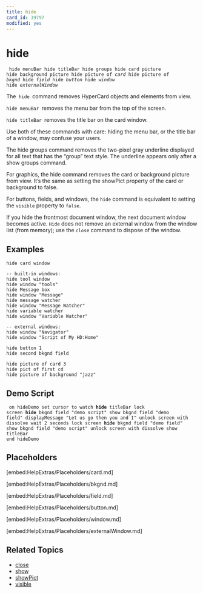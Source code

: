 ```yaml
---
title: hide
card_id: 39797
modified: yes
---
```


# hide

<code><pre>
hide menuBar
hide titleBar
hide groups
hide card picture
hide background picture
hide picture of <i>card</i>
hide picture of <i>bkgnd</i>
hide <i>field</i>
hide <i>button</i>
hide <i>window</i>
hide <i>externalWindow</i>
</pre></code>


The<code> hide </code>command  removes HyperCard objects and elements from view.

<code>hide menuBar </code>removes the menu bar from the top of the screen.

<code>hide titleBar </code>removes the title bar on the card window.

Use both of these commands with care: hiding the menu bar, or the title bar of a window, may confuse your users.

The hide groups command removes the two-pixel gray underline displayed for all text that has the “group” text style. The underline appears only after a show groups command.

For graphics, the hide command removes the card or background picture from view. It’s the same as setting the showPict property of the card or background to false.

For buttons, fields, and windows, the `hide` command is equivalent to setting the `visible` property to `false`.

If you hide the frontmost document window, the next document window becomes active. `Hide` does not remove an external window from the window list (from memory); use the `close` command to dispose of the window.

## Examples

```
hide card window 

-- built-in windows:
hide tool window
hide window "tools"
hide Message box
hide window "Message"
hide message watcher
hide window "Message Watcher"
hide variable watcher
hide window "Variable Watcher"

-- external windows:
hide window "Navigator"
hide window "Script of My HD:Home"

hide button 1
hide second bkgnd field

hide picture of card 3
hide pict of first cd
hide picture of background "jazz"
```

## Demo Script

<code><pre>
on hideDemo
  set cursor to watch
  <b>hide</b> titleBar
  lock screen
  <b>hide</b> bkgnd field "demo script"
  show bkgnd field "demo field"
  displayMessage "Let us go then you and I"
  unlock screen with dissolve
  wait 2 seconds
  lock screen
  <b>hide</b> bkgnd field "demo field"
  show bkgnd field "demo script"
  unlock screen with dissolve
  show titleBar
end hideDemo
</pre></code>

## Placeholders

[embed:HelpExtras/Placeholders/card.md]

[embed:HelpExtras/Placeholders/bkgnd.md]

[embed:HelpExtras/Placeholders/field.md]

[embed:HelpExtras/Placeholders/button.md]

[embed:HelpExtras/Placeholders/window.md]

[embed:HelpExtras/Placeholders/externalWindow.md]

## Related Topics

* [close](/HyperTalkReference/commands/close)
* [show](/HyperTalkReference/commands/show)
* [showPict](/HyperTalkReference/properties/showPict)
* [visible](/HyperTalkReference/properties/visible)
